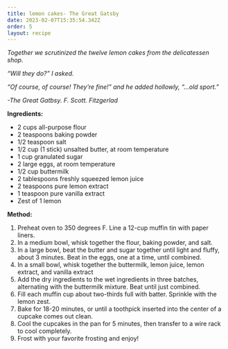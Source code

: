 ```yaml
---
title: lemon cakes- The Great Gatsby
date: 2023-02-07T15:35:54.342Z
order: 5
layout: recipe
---
```

*Together we scrutinized the twelve lemon cakes from the delicatessen shop.*

*“Will they do?” I asked.*

*“Of course, of course! They’re fine!” and he added hollowly, “…old sport.”*

*\-The Great Gatbsy. F. Scott. Fitzgerlad*

**Ingredients:**

*  2 cups all-purpose flour
*  2 teaspoons baking powder
* 1/2 teaspoon salt
* 1/2 cup (1 stick) unsalted butter, at room temperature 
* 1 cup granulated sugar
* 2 large eggs, at room temperature
* 1/2 cup buttermilk
* 2 tablespoons freshly squeezed lemon juice 
* 2 teaspoons pure lemon extract 
* 1 teaspoon pure vanilla extract 
* Zest of 1 lemon

**Method:**

1. Preheat oven to 350 degrees F. Line a 12-cup muffin tin with paper liners.
2. In a medium bowl, whisk together the flour, baking powder, and salt.
3. In a large bowl, beat the butter and sugar together until light and fluffy, about 3 minutes. Beat in the eggs, one at a time, until combined.
4. In a small bowl, whisk together the buttermilk, lemon juice, lemon extract, and vanilla extract
5. Add the dry ingredients to the wet ingredients in three batches, alternating with the buttermilk mixture. Beat until just combined.
6. Fill each muffin cup about two-thirds full with batter. Sprinkle with the lemon zest.
7. Bake for 18-20 minutes, or until a toothpick inserted into the center of a cupcake comes out clean.
8. Cool the cupcakes in the pan for 5 minutes, then transfer to a wire rack to cool completely.
9. Frost with your favorite frosting and enjoy!